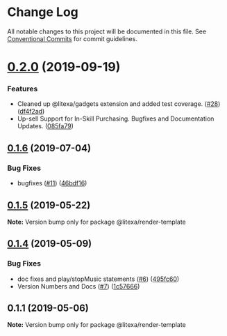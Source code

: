 # Change Log

All notable changes to this project will be documented in this file.
See [Conventional Commits](https://conventionalcommits.org) for commit guidelines.

# [0.2.0](https://github.com/alexa-games/litexa/compare/v0.1.6...v0.2.0) (2019-09-19)


### Features

* Cleaned up @litexa/gadgets extension and added test coverage. ([#28](https://github.com/alexa-games/litexa/issues/28)) ([df4f2ad](https://github.com/alexa-games/litexa/commit/df4f2ad))
* Up-sell Support for In-Skill Purchasing. Bugfixes and Documentation Updates. ([085fa79](https://github.com/alexa-games/litexa/commit/085fa79))





## [0.1.6](https://github.com/alexa-games/litexa/compare/v0.1.5...v0.1.6) (2019-07-04)


### Bug Fixes

* bugfixes ([#11](https://github.com/alexa-games/litexa/issues/11)) ([46bdf16](https://github.com/alexa-games/litexa/commit/46bdf16))





## [0.1.5](https://github.com/alexa-games/litexa/compare/v0.1.4...v0.1.5) (2019-05-22)

**Note:** Version bump only for package @litexa/render-template





## [0.1.4](https://github.com/alexa-games/litexa/compare/v0.1.3...v0.1.4) (2019-05-09)


### Bug Fixes

* doc fixes and play/stopMusic statements ([#6](https://github.com/alexa-games/litexa/issues/6)) ([495fc60](https://github.com/alexa-games/litexa/commit/495fc60))
* Version Numbers and Docs ([#7](https://github.com/alexa-games/litexa/issues/7)) ([1c57666](https://github.com/alexa-games/litexa/commit/1c57666))





## 0.1.1 (2019-05-06)

**Note:** Version bump only for package @litexa/render-template
